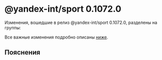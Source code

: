 # @yandex-int/sport 0.1072.0

<!-- ЧЕЛОВЕЧЕСКОЕ ВСТУПЛЕНИЕ -->

Изменения, вошедшие в релиз @yandex-int/sport 0.1072.0, разделены на группы:

Все важные изменения подробно описаны [ниже](#Пояснения).

## Пояснения

